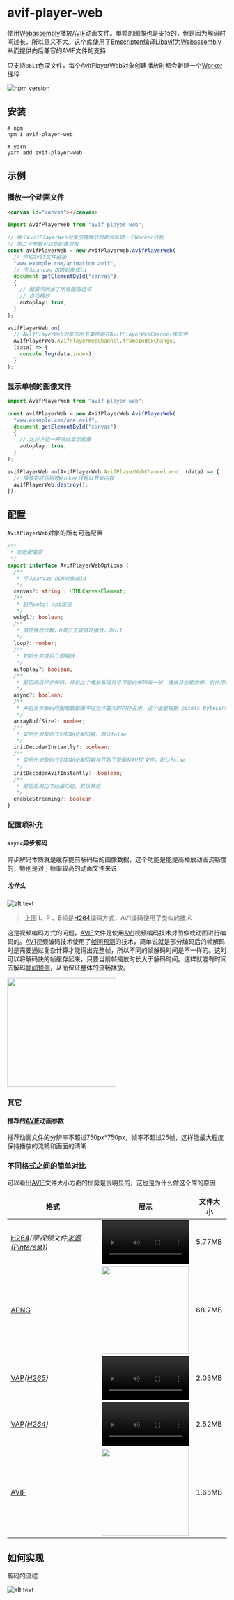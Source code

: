 # avif-player-web

使用[Webassembly][Webassembly]播放[AVIF][AVIF]动画文件。单帧的图像也是支持的，但是因为解码时间过长，所以意义不大。这个库使用了[Emscripten][Emscripten]编译[Libavif](https://github.com/AOMediaCodec/libavif)为[Webassembly][Webassembly]从而提供向后兼容的AVIF文件的支持

只支持`8bit`色深文件，每个AvifPlayerWeb对象创建播放时都会新建一个[Worker][Worker]线程

[![npm version](https://badge.fury.io/js/avif-player-web.svg)](https://www.npmjs.com/package/avif-player-web)

## 安装

```shell
# npm
npm i avif-player-web

# yarn
yarn add avif-player-web
```

## 示例

### 播放一个动画文件

```html
<canvas id="canvas"></canvas>
```

```typescript
import AvifPlayerWeb from "avif-player-web";

// 每个AvifPlayerWeb对象创建播放时都会新建一个Worker线程
// 第二个参数可以是配置对象
const avifPlayerWeb = new AvifPlayerWeb.AvifPlayerWeb(
  // 你的avif文件链接
  "www.example.com/animation.avif",
  // 传入canvas DOM对象或id
  document.getElementById("canvas"),
  {
    // 配置项列出了所有配置选项
    // 自动播放
    autoplay: true,
  }
);

avifPlayerWeb.on(
  // AvifPlayerWeb对象的所有事件都在AvifPlayerWebChannel枚举中
  AvifPlayerWeb.AvifPlayerWebChannel.frameIndexChange,
  (data) => {
    console.log(data.index);
  }
);
```

### 显示单帧的图像文件

```typescript
import AvifPlayerWeb from "avif-player-web";

const avifPlayerWeb = new AvifPlayerWeb.AvifPlayerWeb(
  "www.example.com/one.avif",
  document.getElementById("canvas"),
  {
    // 这样才能一开始就显示图像
    autoplay: true,
  }
);

avifPlayerWeb.on(AvifPlayerWeb.AvifPlayerWebChannel.end, (data) => {
  // 播放完成后销毁Worker线程以节省内存
  avifPlayerWeb.destroy();
});
```

## 配置

`AvifPlayerWeb`对象的所有可选配置

```typescript
/**
 * 可选配置项
 */
export interface AvifPlayerWebOptions {
  /**
   * 传入canvas DOM对象或id
   */
  canvas?: string | HTMLCanvasElement;
  /**
   * 启用webgl api渲染
   */
  webgl?: boolean;
  /**
   * 循环播放次数，0表示无限循环播放，默认1
   */
  loop?: number;
  /**
   * 初始化完成后立即播放
   */
  autoplay?: boolean;
  /**
   * 是否开启异步解码，开启这个播放系统将尽可能的解码每一帧，播放将会更流畅，副作用是占用内存大，暂停后重新播放时可能有延迟，默认false
   */
  async?: boolean;
  /**
   * 开启异步解码时图像数据缓冲区允许最大的内存占用，这个值是根据`pixels.byteLength`图像数据大小计算的，真正占用的内存空间会比这个值略大，默认`67108864`即`64MB`，单位`byte`
   */
  arrayBuffSize?: number;
  /**
   * 实例化对象时立刻初始化解码器，默认false
   */
  initDecoderInstantly?: boolean;
  /**
   * 实例化对象时立刻初始化解码器并开始下载解析AVIF文件，默认false
   */
  initDecoderAvifInstantly?: boolean;
  /**
   * 是否启用边下边播功能，默认开启
   */
  enableStreaming?: boolean;
}
```

### 配置项补充

#### `async`异步解码

异步解码本质就是缓存提前解码后的图像数据，这个功能是能提高播放动画流畅度的，特别是对于帧率较高的动画文件来说

##### 为什么

![alt text](doc/ipb_h264.png)

> 上图 I、P 、B帧是[H264][H264]编码方式，AV1编码使用了类似的技术

这是视频编码方式的问题，[AVIF][AVIF]文件是使用[AV1][AV1]视频编码技术对图像或动图进行编码的。[AV1][AV1]视频编码技术使用了[帧间预测][IntraPrediction]的技术，简单说就是部分编码后的帧解码时是需要通过复杂计算才能得出完整帧，所以不同的帧解码时间是不一样的。这时可以将解码快的帧缓存起来，只要当前帧播放时长大于解码时间。这样就能有时间去解码[帧间预测][IntraPrediction]，从而保证整体的流畅播放。

<img width="250px" src="doc/decodeTime.png" >

### 其它

#### 推荐的[AVIF][AVIF]动画参数

推荐动画文件的分辨率不超过750px\*750px，帧率不超过25帧，这样能最大程度保持播放的流畅和画面的清晰

### 不同格式之间的简单对比

可以看出[AVIF][AVIF]文件大小方面的优势是很明显的，这也是为什么做这个库的原因

| 格式                                                   | 展示                                                                    | 文件大小 |
| ------------------------------------------------------ | ----------------------------------------------------------------------- | -------- |
| [H264][H264]_(原视频文件[来源(Pinterest)][Pinterest])_ | <video width="200px" src="doc/animation.mp4" controls></video>          | 5.77MB   |
| [APNG][APNG]                                           | <img width="200px" src="doc/animation.png">                             | 68.7MB   |
| [VAP][APNG]_([H265][H265])_                            | <video width="200px" src="doc/animation_vap_h265.mp4" controls></video> | 2.03MB   |
| [VAP][APNG]_([H264][H264])_                            | <video width="200px" src="doc/animation_vap_h264.mp4" controls></video> | 2.52MB   |
| [AVIF][AVIF]                                           | <img width="200px" src="doc/animation.avif">                            | 1.65MB   |

## 如何实现

解码的流程

![alt text](doc/Libavif.png)

[Emscripten]: https://emscripten.org/ "Emscripten"
[Webassembly]: https://webassembly.org "Webassembly"
[AVIF]: https://en.wikipedia.org/wiki/AVIF "AVIF"
[Worker]: https://developer.mozilla.org/zh-CN/docs/Web/API/Web_Workers_API/Using_web_workers#web_workers_api "Worker"
[AV1]: https://en.wikipedia.org/wiki/AV1 "AV1"
[H264]: https://en.wikipedia.org/wiki/Advanced_Video_Coding "H264"
[H265]: https://en.wikipedia.org/wiki/High_Efficiency_Video_Coding "H265"
[IntraPrediction]: https://en.wikipedia.org/wiki/Intra-frame_coding "IntraPrediction"
[APNG]: https://en.wikipedia.org/wiki/APNG "APNG"
[Pinterest]: https://www.pinterest.es/pin/42221315251843026/ "Pinterest"
